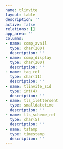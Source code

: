```yaml
---
name: tlinvite
layout: table
description: ''
active: false
relations: []
app_area: ''
columns:
- name: comp_avail
  type: char(200)
  description: ''
- name: comp_display
  type: char(200)
  description: ''
- name: tag_ref
  type: char(11)
  description: ''
- name: tlinvite_sid
  type: int(4)
  description: ''
- name: tls_ilettersent
  type: smalldatetime
  description: ''
- name: tls_scheme_ref
  type: char(5)
  description: ''
- name: tstamp
  type: timestamp
  description: ''
---
```


